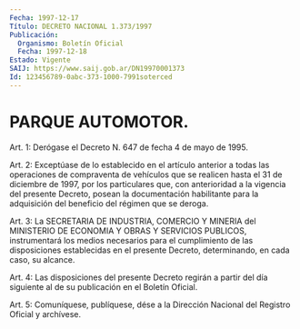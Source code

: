 ```yaml
---
Fecha: 1997-12-17
Título: DECRETO NACIONAL 1.373/1997
Publicación:
  Organismo: Boletín Oficial
  Fecha: 1997-12-18
Estado: Vigente
SAIJ: https://www.saij.gob.ar/DN19970001373
Id: 123456789-0abc-373-1000-7991soterced
---
```

# PARQUE AUTOMOTOR.

<a id="1"></a>
Art. 1: Derógase el Decreto N. 647 de fecha 4 de mayo de  1995.

<a id="2"></a>
Art. 2: Exceptúase  de  lo  establecido  en el artículo anterior a todas las operaciones de compraventa de vehículos  que  se realicen hasta  el  31  de diciembre de 1997, por los particulares que,  con anterioridad  a  la   vigencia  del  presente  Decreto,  posean  la documentación habilitante  para  la  adquisición  del beneficio del régimen que se deroga.

<a id="3"></a>
Art.  3: La  SECRETARIA  DE  INDUSTRIA, COMERCIO Y MINERIA del MINISTERIO DE ECONOMIA Y OBRAS Y SERVICIOS  PUBLICOS, instrumentará los  medios  necesarios para el cumplimiento de  las  disposiciones establecidas en el presente Decreto, determinando, en cada caso, su alcance.

<a id="4"></a>
Art. 4: Las  disposiciones  del presente Decreto regirán a partir del  día  siguiente  al de su publicación  en  el  Boletín  Oficial.

<a id="5"></a>
Art. 5: Comuníquese,  publíquese, dése a la Dirección Nacional del Registro  Oficial  y archívese.